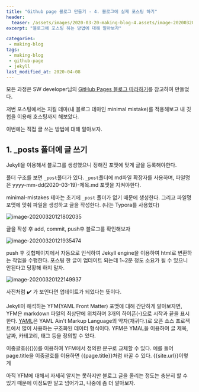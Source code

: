 ```yaml
---
title: "Github page 블로그 만들기 - 4. 블로그에 실제 포스팅 하기"
header:
  teaser: /assets/images/2020-03-20-making-blog-4.assets/image-20200320121935474.png
excerpt: "블로그에 포스팅 하는 방법에 대해 알아보자"

categories:
 - making-blog
tags:
 - making-blog
 - github-page
 - jekyll
last_modified_at: 2020-04-08
---
```


모든 과정은 SW developer님의 [GitHub Pages 블로그 따라하기](https://devinlife.com/howto/)를 참고하여 만들었다.

저번 포스팅에서는 지킬 테마(내 블로그 테마인 minimal mistake)를 적용해보고 내 깃헙을 이용해 호스팅까지 해보았다.

이번에는 직접 글 쓰는 방법에 대해 알아보자.

## 1. _posts 폴더에 글 쓰기

Jekyll을 이용해서 블로그를 생성했으니 정해진 포맷에 맞게 글을 등록해야한다.

폴더 구조를 보면 `_post`폴더가 있다. `_post`폴더에 md파일 확장자를 사용하며, 파일명은 yyyy-mm-dd(2020-03-19)-제목.md 포맷을 지켜야한다.

minimal-mistakes 테마는 초기에 `_post` 폴더가 없기 때문에 생성한다. 그리고 파일명 포맷에 맞춰 파일을 생성하고 글을 작성한다. (나는 Typora를 사용했다)

![image-20200320121802035]({{site.url}}/assets/images/2020-03-20-making-blog-4.assets/image-20200320121802035.png)

글을 작성 후 add, commit, push후 블로그를 확인해보자

![image-20200320121935474]({{site.url}}/assets/images/2020-03-20-making-blog-4.assets/image-20200320121935474.png)

push 후 깃헙페이지에서 자동으로 인식하여 Jekyll engine을 이용하여 html로 변환하는 작업을 수행한다. 포스팅 한 글이 업데이트 되는데 1~2분 정도 소요가 될 수 있으니 안된다고 당황해 하지 말자.

![image-20200320122149937]({{site.url}}/assets/images/2020-03-20-making-blog-4.assets/image-20200320122149937.png)

사진처럼 :heavy_check_mark: 가 보인다면 업데이트가 되었다는 뜻이다.

Jekyll이 해석하는 YFM(YAML Front Matter) 포맷에 대해 간단하게 알아보자면, YFM은 markdown 파일의 최상단에 위치하며 3개의 하이픈(-)으로 시작과 끝을 표시한다. [YAML](https://ko.wikipedia.org/wiki/YAML)은 YAML Ain't Markup Language의 약자(재귀다.)로 오픈 소스 프로젝트에서 많이 사용하는 구조화된 데이터 형식이다. YFM은 YMAL을 이용하여 글 제목, 날짜, 카테고리, 태그 등을 정의할 수 있다.

이중괄호({{}})를 이용하여 YFM에서 정의한 문구로 교체할 수 있다. 예를 들어 page.title을 이중괄호를 이용하면 {{page.title}}처럼 바꿀 수 있다. {{site.url}}이렇게

아직 YFM에 대해서 자세히 알지는 못하지만 블로그 글을 올리는 정도는 충분히 할 수 있기 때문에 이정도만 알고 넘어가고, 나중에 좀 더 알아보자.



